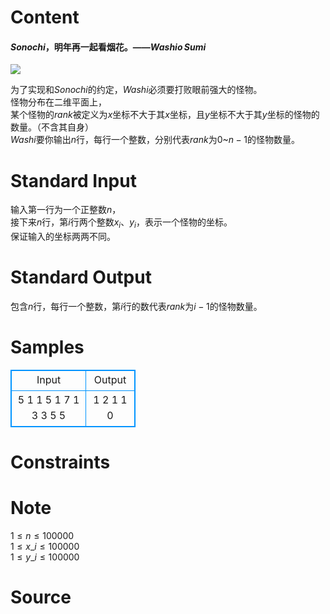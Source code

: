 
# Content

#### $Sonochi$，明年再一起看烟花。——$Washio\,Sumi$    

![](http://yushadearu.jp/washiosumi/common/img/story_08_pic_01.png "")

为了实现和$Sonochi$的约定，$Washi$必须要打败眼前强大的怪物。     
怪物分布在二维平面上，    
某个怪物的$rank$被定义为$x$坐标不大于其$x$坐标，且$y$坐标不大于其$y$坐标的怪物的数量。（不含其自身）    
$Washi$要你输出$n$行，每行一个整数，分别代表$rank$为$0$~$n-1$的怪物数量。

# Standard Input

输入第一行为一个正整数$n$，    
接下来$n$行，第$i$行两个整数$x_i$、$y_i$，表示一个怪物的坐标。    
保证输入的坐标两两不同。

# Standard Output

包含$n$行，每行一个整数，第$i$行的数代表$rank$为$i-1$的怪物数量。

# Samples

<style>
        table,table tr th, table tr td { border:1px solid #0094ff; }
        table { width: 200px; min-height: 25px; line-height: 25px; text-align: center; border-collapse: collapse;}   
    </style>
<table>
	<tr>
		<td>Input</td>
		<td>Output</td>
	</tr>
<tr><td>5
1 1
5 1
7 1
3 3
5 5</td><td>1
2
1
1
0</td></tr></table>


# Constraints



# Note

$1{\leq}n{\leq}100000$    
$1{\leq}x\_i{\leq}100000$    
$1{\leq}y\_i{\leq}100000$

# Source


